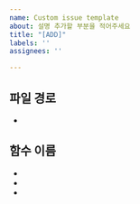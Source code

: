 ```yaml
---
name: Custom issue template
about: 설명 추가할 부분을 적어주세요
title: "[ADD]"
labels: ''
assignees: ''

---
```


## 파일 경로

- 

## 함수 이름

-
-
-
